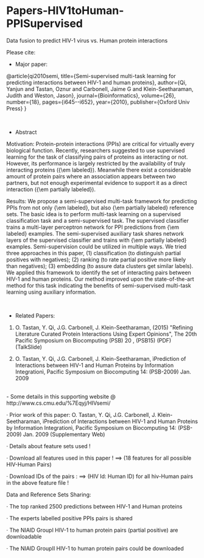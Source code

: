 # Papers-HIV1toHuman-PPISupervised
Data fusion to predict HIV-1 virus vs. Human protein interactions 

Please cite: 

- Major paper: 

@article{qi2010semi,
  title={Semi-supervised multi-task learning for predicting interactions between HIV-1 and human proteins},
  author={Qi, Yanjun and Tastan, Oznur and Carbonell, Jaime G and Klein-Seetharaman, Judith and Weston, Jason},
  journal={Bioinformatics},
  volume={26},
  number={18},
  pages={i645--i652},
  year={2010},
  publisher={Oxford Univ Press}
}
 
 <BR>

- Abstract
 
Motivation: Protein-protein interactions (PPIs) are critical for virtually every biological function. Recently, researchers suggested to use supervised learning for the task of classifying pairs of proteins as interacting or not. However, its performance is largely restricted by the availability of truly interacting proteins ({\em labeled}).  Meanwhile there exist a considerable amount of protein pairs where an association appears between two partners, but not enough experimental evidence to support it as a direct interaction ({\em partially labeled}).
 
Results: We propose a semi-supervised multi-task framework for predicting PPIs from not only {\em labeled}, but also {\em partially labeled} reference sets. The basic idea is to perform multi-task learning on a supervised classification task and a semi-supervised task.  The supervised classifier trains a multi-layer perceptron network for PPI predictions from {\em labeled} examples. The semi-supervised auxiliary task shares network layers of the supervised classifier and trains with {\em partially labeled} examples. Semi-supervision could be utilized in multiple ways. We tried three approaches in this paper, (1) classification (to distinguish partial positives with negatives); (2) ranking (to rate partial positive more likely than negatives); (3) embedding (to assure data clusters get similar labels).  We applied this framework to identify the set of interacting pairs between HIV-1 and human proteins. Our method improved upon the state-of-the-art method for this task indicating the benefits of semi-supervised multi-task learning using auxiliary information.
 
 <BR>

- Related Papers: 

1. O. Tastan, Y. Qi, J.G. Carbonell, J. Klein-Seetharaman, (2015) 
"Refining Literature Curated Protein Interactions Using Expert Opinions", The 20th Pacific Symposium on Biocomputing (PSB) 20 , (PSB15) (PDF) (TalkSlide) 

2. O. Tastan, Y. Qi, J.G. Carbonell, J. Klein-Seetharaman, ìPrediction of Interactions between HIV-1 and Human Proteins by Information Integrationì, Pacific Symposium on Biocomputing 14: (PSB-2009) Jan. 2009 

 

 <BR>
 - Some details in this supporting website @ http://www.cs.cmu.edu/%7Eqyj/HIVsemi/
 

·          Prior work of this paper: O. Tastan, Y. Qi, J.G. Carbonell, J. Klein-Seetharaman, ìPrediction of Interactions between HIV-1 and Human Proteins by Information Integrationì, Pacific Symposium on Biocomputing 14: (PSB-2009) Jan. 2009 (Supplementary Web)
 
·          Details about feature sets used !
 
·          Download all features used in this paper ! ==> (18 features for all possible HIV-Human Pairs)
 
·          Download IDs of the pairs : ==> (HIV Id: Human ID) for all hiv-Human pairs in the above feature file !
 
 
Data and Reference Sets Sharing:  
 
·          The top ranked 2500 predictions between HIV-1 and Human proteins 
 
·          The experts labelled positive PPIs pairs is shared 
 
·          The NIAID GroupI HIV-1 to human protein pairs (partial positive) are downloadable 
 
·          The NIAID GroupII HIV-1 to human protein pairs could be downloaded 
 